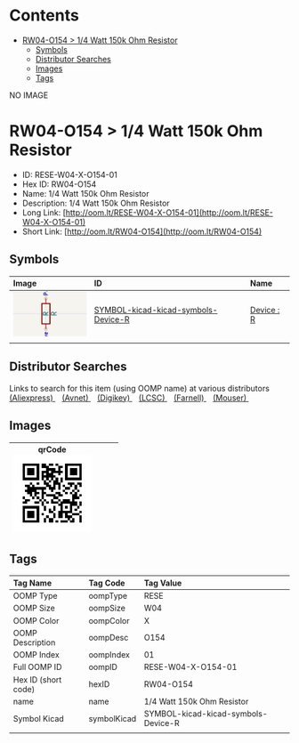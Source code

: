 



Contents
========

* [RW04-O154 > 1/4 Watt 150k Ohm Resistor](#rw04-o154--14-watt-150k-ohm-resistor)
	* [Symbols](#symbols)
	* [Distributor Searches](#distributor-searches)
	* [Images](#images)
	* [Tags](#tags)
  
NO IMAGE  
# RW04-O154 > 1/4 Watt 150k Ohm Resistor

- ID: RESE-W04-X-O154-01
- Hex ID: RW04-O154
- Name: 1/4 Watt 150k Ohm Resistor
- Description: 1/4 Watt 150k Ohm Resistor
- Long Link: [http://oom.lt/RESE-W04-X-O154-01](http://oom.lt/RESE-W04-X-O154-01)
- Short Link: [http://oom.lt/RW04-O154](http://oom.lt/RW04-O154)

## Symbols
  

|Image|ID|Name|
| :--- | :--- | :--- |
|[![](https://raw.githubusercontent.com/oomlout/oomlout_OOMP_eda_V2/main/SYMBOL/kicad/kicad-symbols/Device/R/image_140.png)](https://github.com/oomlout/oomlout_OOMP_eda_V2/tree/main/SYMBOL/kicad/kicad-symbols/Device/R/)|[SYMBOL-kicad-kicad-symbols-Device-R](https://github.com/oomlout/oomlout_OOMP_eda_V2/tree/main/SYMBOL/kicad/kicad-symbols/Device/R/)|[Device : R](https://github.com/oomlout/oomlout_OOMP_eda_V2/tree/main/SYMBOL/kicad/kicad-symbols/Device/R/)|
||||

## Distributor Searches
  
Links to search for this item (using OOMP name) at various distributors  
[(Aliexpress) ](https://www.aliexpress.com/wholesale?SearchText=11171/4+Watt+150k+Ohm+Resistor)&nbsp;&nbsp;&nbsp;[(Avnet) ](https://www.avnet.com/shop/us/search/1/4+Watt+150k+Ohm+Resistor)&nbsp;&nbsp;&nbsp;[(Digikey) ](https://www.digikey.co.uk/en/products/result?s=1/4+Watt+150k+Ohm+Resistor)&nbsp;&nbsp;&nbsp;[(LCSC) ](https://www.lcsc.com/search?q=1/4+Watt+150k+Ohm+Resistor)&nbsp;&nbsp;&nbsp;[(Farnell) ](https://uk.farnell.com/search?st=1/4+Watt+150k+Ohm+Resistor)&nbsp;&nbsp;&nbsp;[(Mouser) ](https://www.mouser.com/c/?q=1/4+Watt+150k+Ohm+Resistor)&nbsp;&nbsp;&nbsp;
## Images
  

|qrCode<br>[![](https://raw.githubusercontent.com/oomlout/oomlout_OOMP_parts_V2/main/RESE/W04/X/O154/01/qrCode_140.png)](https://github.com/oomlout/oomlout_OOMP_parts_V2/tree/main/RESE/W04/X/O154/01/qrCode.png)||||
| :---: | :---: | :---: | :---: |

## Tags
  

|Tag Name|Tag Code|Tag Value|
| :--- | :--- | :--- |
|OOMP Type|oompType|RESE|
|OOMP Size|oompSize|W04|
|OOMP Color|oompColor|X|
|OOMP Description|oompDesc|O154|
|OOMP Index|oompIndex|01|
|Full OOMP ID|oompID|RESE-W04-X-O154-01|
|Hex ID (short code)|hexID|RW04-O154|
|name|name|1/4 Watt 150k Ohm Resistor|
|Symbol Kicad|symbolKicad|SYMBOL-kicad-kicad-symbols-Device-R|
||||
